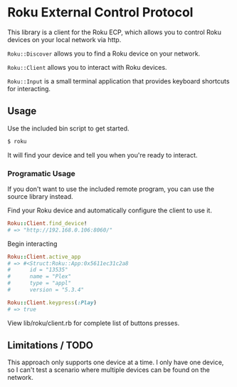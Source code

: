Roku External Control Protocol
==============================

This library is a client for the Roku ECP, which allows you to control Roku
devices on your local network via http.

`Roku::Discover` allows you to find a Roku device on your network.

`Roku::Client` allows you to interact with Roku devices.

`Roku::Input` is a small terminal application that provides keyboard shortcuts
for interacting.


## Usage

Use the included bin script to get started.

```bash
$ roku
```

It will find your device and tell you when you're ready to interact.

### Programatic Usage

If you don't want to use the included remote program, you can use the source
library instead.

Find your Roku device and automatically configure the client to use it.

```ruby
Roku::Client.find_device!
# => "http://192.168.0.106:8060/"
```

Begin interacting

```ruby
Roku::Client.active_app
# => #<Struct:Roku::App:0x5611ec31c2a8
#      id = "13535"
#      name = "Plex"
#      type = "appl"
#      version = "5.3.4"

Roku::Client.keypress(:Play)
# => true
```

View lib/roku/client.rb for complete list of buttons presses.

## Limitations / TODO

This approach only supports one device at a time. I only have one device, so I
can't test a scenario where multiple devices can be found on the network.
